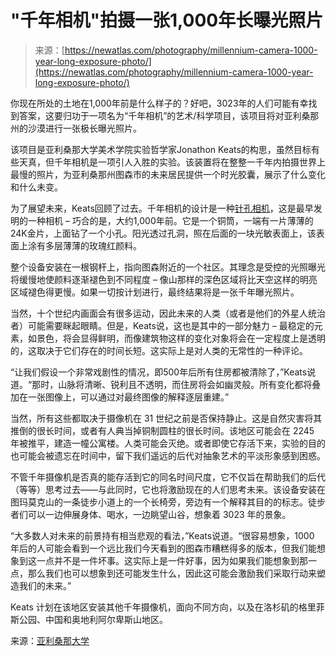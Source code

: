 <!--yml

分类：未分类

日期：2024年05月27日14:44:43

-->

# "千年相机"拍摄一张1,000年长曝光照片

> 来源：[https://newatlas.com/photography/millennium-camera-1000-year-long-exposure-photo/](https://newatlas.com/photography/millennium-camera-1000-year-long-exposure-photo/)

你现在所处的土地在1,000年前是什么样子的？好吧，3023年的人们可能有幸找到答案，这要归功于一项名为“千年相机”的艺术/科学项目，该项目将对亚利桑那州的沙漠进行一张极长曝光照片。

该项目是亚利桑那大学美术学院实验哲学家Jonathon Keats的构思，虽然目标有些天真，但千年相机是一项引人入胜的实验。该装置将在整整一千年内拍摄世界上最慢的照片，为亚利桑那州图森市的未来居民提供一个时光胶囊，展示了什么变化和什么未变。

为了展望未来，Keats回顾了过去。千年相机的设计是一种[针孔相机](https://en.wikipedia.org/wiki/Pinhole_camera)，这是最早发明的一种相机 – 巧合的是，大约1,000年前。它是一个铜筒，一端有一片薄薄的24K金片，上面钻了一个小孔。阳光透过孔洞，照在后面的一块光敏表面上，该表面上涂有多层薄薄的玫瑰红颜料。

整个设备安装在一根钢杆上，指向图森附近的一个社区。其理念是受控的光照曝光将缓慢地使颜料逐渐褪色到不同程度 – 像山那样的深色区域将比天空这样的明亮区域褪色得更慢。如果一切按计划进行，最终结果将是一张千年曝光照片。

当然，十个世纪内画面会有很多运动，因此未来的人类（或者是他们的外星人统治者）可能需要眯起眼睛。但是，Keats说，这也是其中的一部分魅力 – 最稳定的元素，如景色，将会显得鲜明，而像建筑物这样的变化对象将会在一定程度上是透明的，这取决于它们存在的时间长短。这实际上是对人类的无常性的一种评论。

“让我们假设一个非常戏剧性的情况，即500年后所有住房都被清除了，”Keats说道。“那时，山脉将清晰、锐利且不透明，而住房将会如幽灵般。所有变化都将叠加在一张图像上，可以通过对最终图像的解释逐层重建。”

当然，所有这些都取决于摄像机在 31 世纪之前是否保持静止。这是自然灾害将其推倒的很长时间，或者有人典当掉铜制圆柱的很长时间。该地区可能会在 2245 年被推平，建造一幢公寓楼。人类可能会灭绝。或者即使它存活下来，实验的目的也可能会被遗忘在时间中，留下我们遥远的后代对抽象艺术的平淡形象感到困惑。

不管千年摄像机是否真的能存活到它的同名时间尺度，它不仅旨在帮助我们的后代（等等）思考过去——与此同时，它也将激励现在的人们思考未来。该设备安装在图玛莫克山的一条徒步小道上的一个长椅旁，旁边有一个解释其目的的标志。徒步者们可以一边伸展身体、喝水，一边眺望山谷，想象着 3023 年的景象。

“大多数人对未来的前景持有相当悲观的看法，”Keats说道。“很容易想象，1000 年后的人可能会看到一个远比我们今天看到的图森市糟糕得多的版本，但我们能想象到这一点并不是一件坏事。这实际上是一件好事，因为如果我们能想象到那一点，那么我们也可以想象到还可能发生什么，因此这可能会激励我们采取行动来塑造我们的未来。”

Keats 计划在该地区安装其他千年摄像机，面向不同方向，以及在洛杉矶的格里菲斯公园、中国和奥地利阿尔卑斯山地区。

来源：[亚利桑那大学](https://news.arizona.edu/story/looking-through-lens-time-millennium-camera)
